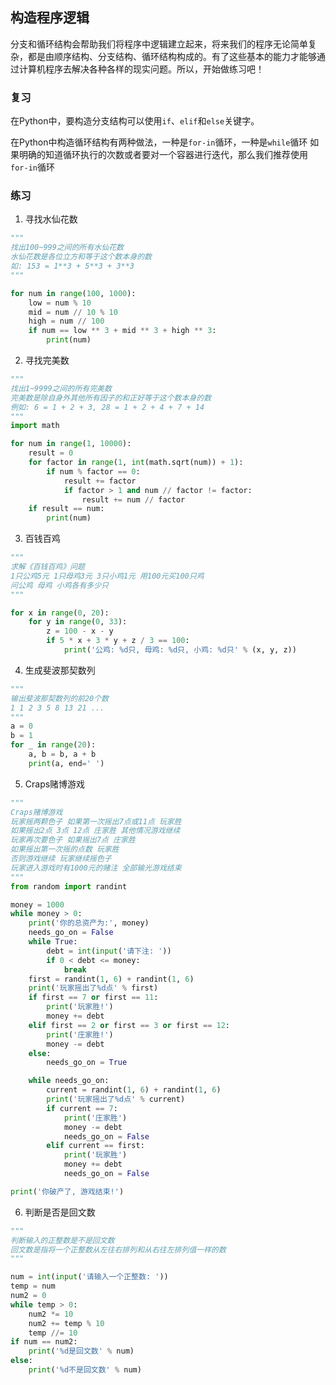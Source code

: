 ## 构造程序逻辑

分支和循环结构会帮助我们将程序中逻辑建立起来，将来我们的程序无论简单复杂，都是由顺序结构、分支结构、循环结构构成的。有了这些基本的能力才能够通过计算机程序去解决各种各样的现实问题。所以，开始做练习吧！

### 复习
在Python中，要构造分支结构可以使用`if`、`elif`和`else`关键字。

在Python中构造循环结构有两种做法，一种是`for-in`循环，一种是`while`循环
如果明确的知道循环执行的次数或者要对一个容器进行迭代，那么我们推荐使用`for-in`循环


### 练习
1. 寻找水仙花数
```Python
"""
找出100~999之间的所有水仙花数
水仙花数是各位立方和等于这个数本身的数
如: 153 = 1**3 + 5**3 + 3**3
"""

for num in range(100, 1000):
    low = num % 10
    mid = num // 10 % 10
    high = num // 100
    if num == low ** 3 + mid ** 3 + high ** 3:
        print(num)
```

2. 寻找完美数
```Python
"""
找出1~9999之间的所有完美数
完美数是除自身外其他所有因子的和正好等于这个数本身的数
例如: 6 = 1 + 2 + 3, 28 = 1 + 2 + 4 + 7 + 14
"""
import math

for num in range(1, 10000):
    result = 0
    for factor in range(1, int(math.sqrt(num)) + 1):
        if num % factor == 0:
            result += factor
            if factor > 1 and num // factor != factor:
                result += num // factor
    if result == num:
        print(num)
```

3. 百钱百鸡
```Python
"""
求解《百钱百鸡》问题
1只公鸡5元 1只母鸡3元 3只小鸡1元 用100元买100只鸡
问公鸡 母鸡 小鸡各有多少只
"""

for x in range(0, 20):
    for y in range(0, 33):
        z = 100 - x - y
        if 5 * x + 3 * y + z / 3 == 100:
            print('公鸡: %d只, 母鸡: %d只, 小鸡: %d只' % (x, y, z))
```

4. 生成斐波那契数列
```Python
"""
输出斐波那契数列的前20个数
1 1 2 3 5 8 13 21 ...
"""
a = 0
b = 1
for _ in range(20):
    a, b = b, a + b
    print(a, end=' ')
```

5. Craps赌博游戏
```Python
"""
Craps赌博游戏
玩家摇两颗色子 如果第一次摇出7点或11点 玩家胜
如果摇出2点 3点 12点 庄家胜 其他情况游戏继续
玩家再次要色子 如果摇出7点 庄家胜
如果摇出第一次摇的点数 玩家胜
否则游戏继续 玩家继续摇色子
玩家进入游戏时有1000元的赌注 全部输光游戏结束
"""
from random import randint

money = 1000
while money > 0:
    print('你的总资产为:', money)
    needs_go_on = False
    while True:
        debt = int(input('请下注: '))
        if 0 < debt <= money:
            break
    first = randint(1, 6) + randint(1, 6)
    print('玩家摇出了%d点' % first)
    if first == 7 or first == 11:
        print('玩家胜!')
        money += debt
    elif first == 2 or first == 3 or first == 12:
        print('庄家胜!')
        money -= debt
    else:
        needs_go_on = True

    while needs_go_on:
        current = randint(1, 6) + randint(1, 6)
        print('玩家摇出了%d点' % current)
        if current == 7:
            print('庄家胜')
            money -= debt
            needs_go_on = False
        elif current == first:
            print('玩家胜')
            money += debt
            needs_go_on = False

print('你破产了, 游戏结束!')
```
6. 判断是否是回文数
```Python
"""
判断输入的正整数是不是回文数
回文数是指将一个正整数从左往右排列和从右往左排列值一样的数
"""

num = int(input('请输入一个正整数: '))
temp = num
num2 = 0
while temp > 0:
    num2 *= 10
    num2 += temp % 10
    temp //= 10
if num == num2:
    print('%d是回文数' % num)
else:
    print('%d不是回文数' % num)
```

